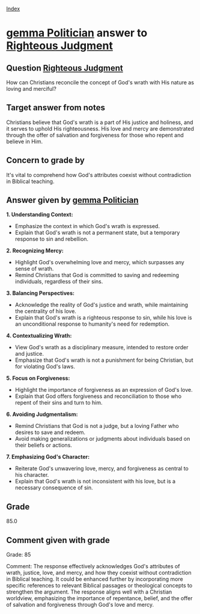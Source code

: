 
[Index](../../index.md)
# [gemma Politician](../../answering_models/gemma_Politician.md) answer to [Righteous Judgment](../../questions/Righteous_Judgment.md)

## Question [Righteous Judgment](../../questions/Righteous_Judgment.md)
How can Christians reconcile the concept of God's wrath with His nature as loving and merciful?

## Target answer from notes
Christians believe that God's wrath is a part of His justice and holiness, and it serves to uphold His righteousness. His love and mercy are demonstrated through the offer of salvation and forgiveness for those who repent and believe in Him.

## Concern to grade by
It's vital to comprehend how God's attributes coexist without contradiction in Biblical teaching.

## Answer given by [gemma Politician](../../answering_models/gemma_Politician.md)
**1. Understanding Context:**

* Emphasize the context in which God's wrath is expressed. 
* Explain that God's wrath is not a permanent state, but a temporary response to sin and rebellion.


**2. Recognizing Mercy:**

* Highlight God's overwhelming love and mercy, which surpasses any sense of wrath.
* Remind Christians that God is committed to saving and redeeming individuals, regardless of their sins.


**3. Balancing Perspectives:**

* Acknowledge the reality of God's justice and wrath, while maintaining the centrality of his love.
* Explain that God's wrath is a righteous response to sin, while his love is an unconditional response to humanity's need for redemption.


**4. Contextualizing Wrath:**

* View God's wrath as a disciplinary measure, intended to restore order and justice.
* Emphasize that God's wrath is not a punishment for being Christian, but for violating God's laws.


**5. Focus on Forgiveness:**

* Highlight the importance of forgiveness as an expression of God's love.
* Explain that God offers forgiveness and reconciliation to those who repent of their sins and turn to him.


**6. Avoiding Judgmentalism:**

* Remind Christians that God is not a judge, but a loving Father who desires to save and redeem.
* Avoid making generalizations or judgments about individuals based on their beliefs or actions.


**7. Emphasizing God's Character:**

* Reiterate God's unwavering love, mercy, and forgiveness as central to his character.
* Explain that God's wrath is not inconsistent with his love, but is a necessary consequence of sin.

## Grade
85.0

## Comment given with grade
Grade: 85

Comment: The response effectively acknowledges God's attributes of wrath, justice, love, and mercy, and how they coexist without contradiction in Biblical teaching. It could be enhanced further by incorporating more specific references to relevant Biblical passages or theological concepts to strengthen the argument. The response aligns well with a Christian worldview, emphasizing the importance of repentance, belief, and the offer of salvation and forgiveness through God's love and mercy.
